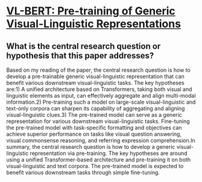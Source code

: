 # [VL-BERT: Pre-training of Generic Visual-Linguistic Representations](https://arxiv.org/abs/1908.08530)

## What is the central research question or hypothesis that this paper addresses?

Based on my reading of the paper, the central research question is how to develop a pre-trainable generic visual-linguistic representation that can benefit various downstream visual-linguistic tasks. The key hypotheses are:1) A unified architecture based on Transformers, taking both visual and linguistic elements as input, can effectively aggregate and align multi-modal information.2) Pre-training such a model on large-scale visual-linguistic and text-only corpora can sharpen its capability of aggregating and aligning visual-linguistic clues.3) The pre-trained model can serve as a generic representation for various downstream visual-linguistic tasks. Fine-tuning the pre-trained model with task-specific formatting and objectives can achieve superior performance on tasks like visual question answering, visual commonsense reasoning, and referring expression comprehension.In summary, the central research question is how to develop a generic visual-linguistic representation via pre-training. The key hypotheses are around using a unified Transformer-based architecture and pre-training it on both visual-linguistic and text corpora. The pre-trained model is expected to benefit various downstream tasks through simple fine-tuning.
